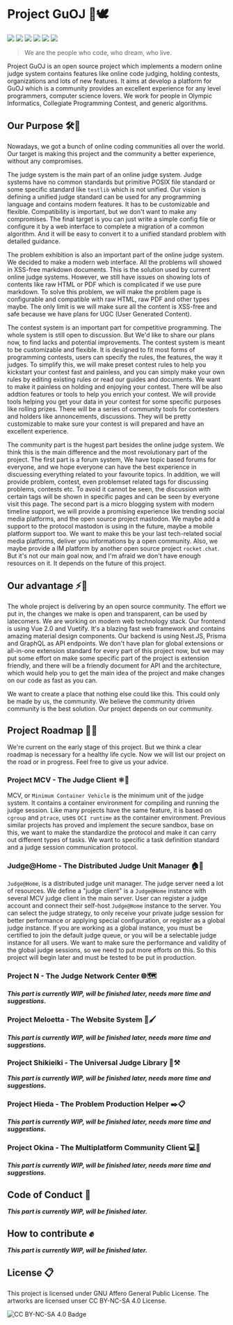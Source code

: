 # Project GuOJ 🔭🕊️

![](https://img.shields.io/github/contributors/guoj-dev/GuOJ)
![](https://img.shields.io/github/license/guoj-dev/GuOJ)
![](https://img.shields.io/github/forks/guoj-dev/GuOJ)
![](https://img.shields.io/github/stars/guoj-dev/GuOJ)
![](https://img.shields.io/github/issues/guoj-dev/GuOJ)
![](https://img.shields.io/github/issues-pr/guoj-dev/GuOJ)

> We are the people who code, who dream, who live.

Project GuOJ is an open source project which implements a modern online judge system contains features like online code judging, holding contests, organizations and lots of new features. It aims at develop a platform for GuOJ which is a community provides an excellent experience for any level programmers, computer science lovers. We work for people in Olympic Informatics, Collegiate Programming Contest, and generic algorithms.

## Our Purpose 🛠️💭

Nowadays, we got a bunch of online coding communities all over the world. Our target is making this project and the community a better experience, without any compromises.

The judge system is the main part of an online judge system. Judge systems have no common standards but primitive POSIX file standard or some specific standard like ```testlib``` which is not unified. Our vision is defining a unified judge standard can be used for any programming language and contains modern features. It has to be customizable and flexible. Compatibility is important, but we don't want to make any compromises. The final target is you can just write a simple config file or configure it by a web interface to complete a migration of a common algorithm. And it will be easy to convert it to a unified standard problem with detailed guidance.

The problem exhibition is also an important part of the online judge system. We decided to make a modern web interface. All the problems will showed in XSS-free markdown documents. This is the solution used by current online judge systems. However, we still have issues on showing lots of contents like raw HTML or PDF which is complicated if we use pure markdown. To solve this problem, we will make the problem page is configurable and compatible with raw HTML, raw PDF and other types maybe. The only limit is we will make sure all the content is XSS-free and safe because we have plans for UGC (User Generated Content).

The contest system is an important part for competitive programming. The whole system is still open to discussion. But We'd like to share our plans now, to find lacks and potential improvements. The contest system is meant to be customizable and flexible. It is designed to fit most forms of programming contests, users can specify the rules, the features, the way it judges. To simplify this, we will make preset contest rules to help you kickstart your contest fast and painless, and you can simply make your own rules by editing existing rules or read our guides and documents. We want to make it painless on holding and enjoying your contest. There will be also addtion features or tools to help you enrich your contest. We will provide tools helping you get your data in your contest for some specific purposes like rolling prizes. There will be a series of community tools for contesters and holders like annoncements, discussions. They will be pretty customizable to make sure your contest is will prepared and have an excellent experience.

The community part is the hugest part besides the online judge system. We think this is the main difference and the most revolutionary part of the project. The first part is a forum system, We have topic based forums for everyone, and we hope everyone can have the best experience in discuessing everything related to your favourite topics. In addition, we will provide problem, contest, even problemset related tags for discussing problems, contests etc. To avoid it cannot be seen, the discussion with certain tags will be shown in specific pages and can be seen by everyone visit this page. The second part is a micro blogging system with modern timeline support, we will provide a promising experience like trending social media platforms, and the open source project mastodon. We maybe add a support to the protocol mastodon is using in the future, maybe a mobile platform support too. We want to make this be your last tech-related social media platforms, deliver you informations by a open community. Also, we maybe provide a IM platform by another open source project ```rocket.chat```. But it's not our main goal now, and I'm afraid we don't have enough resources on it. It depends on the future of this project.

## Our advantage ⚡🌌

The whole project is delivering by an open source community. The effort we put in, the changes we make is open and transparent, can be used by latecomers. We are working on modern web technology stack. Our frontend is using Vue 2.0 and Vuetify. It's a blazing fast web framework and contains amazing material design components. Our backend is using Nest.JS, Prisma and GraphQL as API endpoints. We don't have plan for global extensions or all-in-one extension standard for every part of this project now, but we may put some effort on make some specific part of the project is extension friendly, and there will be a friendly document for API and the architecture, which would help you to get the main idea of the project and make changes on our code as fast as you can.

We want to create a place that nothing else could like this. This could only be made by us, the community. We believe the community driven community is the best solution. Our project depends on our community. 

## Project Roadmap 🚥🚧

We're current on the early stage of this project. But we think a clear roadmap is necessary for a healthy life cycle. Now we will list our project on the road or in progress. Feel free to give us your advice.

### Project MCV - The Judge Client ⚛️🔨

MCV, or ```Minimum Container Vehicle``` is the minimum unit of the judge system. It contains a container environment for compiling and running the judge session. Like many projects have the same feature, it is based on ```cgroup``` and ```ptrace```, uses ```OCI runtime``` as the container environment. Previous similar projects has proved and implement the secure sandbox, base on this, we want to make the standardize the protocol and make it can carry out different types of tasks. We want to specific a task definition standard and a judge session communication protocol. 

### Judge@Home - The Distributed Judge Unit Manager 🏠🤝

```Judge@Home```, is a distributed judge unit manager. The judge server need a lot of resources. We define a "judge client" is a ```Judge@Home``` instance with several MCV judge client in the main server. User can register a judge account and connect their self-host ```Judge@Home``` instance to the server. You can select the judge strategy, to only receive your private judge session for better performance or applying special configuration, or register as a global judge instance. If you are working as a global instance, you must be certified to join the default judge queue, or you will be a selectable judge instance for all users. We want to make sure the performance and validity of the global judge sessions, so we need to put more efforts on this. So this project will begin later and must be tested to be put in production.

### Project N - The Judge Network Center 🌐🗺️

**_This part is currently WIP, will be finished later, needs more time and suggestions._**

### Project Meloetta - The Website System 🎨🖌️

**_This part is currently WIP, will be finished later, needs more time and suggestions._**

### Project Shikieiki - The Universal Judge Library 🔎⚒️

**_This part is currently WIP, will be finished later, needs more time and suggestions._**

### Project Hieda - The Problem Production Helper ✒️📋

**_This part is currently WIP, will be finished later, needs more time and suggestions._**

### Project Okina - The Multiplatform Community Client 💻📱

**_This part is currently WIP, will be finished later, needs more time and suggestions._**

## Code of Conduct 🤝

**_This part is currently WIP, will be finished later._**

## How to contribute ✊

**_This part is currently WIP, will be finished later._**

## License 📋

This project is licensed under GNU Affero General Public License. The artworks are licensed unser CC BY-NC-SA 4.0 License.

![CC BY-NC-SA 4.0 Badge](https://i.creativecommons.org/l/by-nc-sa/4.0/88x31.png)

